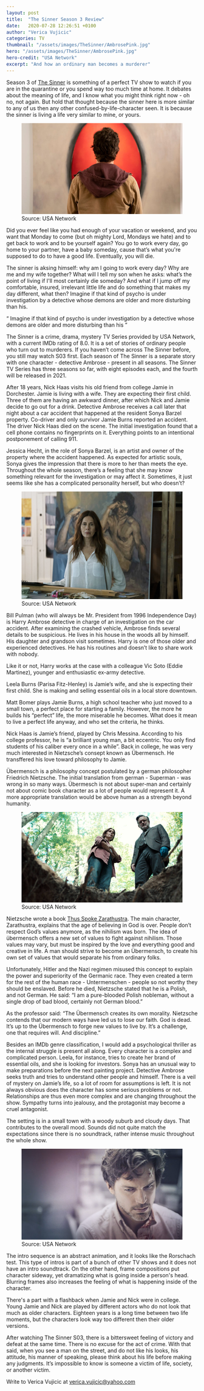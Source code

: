 ```yaml
---
layout: post
title:  "The Sinner Season 3 Review"
date:   2020-07-28 12:26:51 +0100
author: "Verica Vujicic"
categories: TV
thumbnail: "/assets/images/TheSinner/AmbrosePink.jpg"
hero: "/assets/images/TheSinner/AmbrosePink.jpg"
hero-credit: "USA Network"
excerpt: "And how an ordinary man becomes a murderer"
---
```




<drop-cap>S</drop-cap>eason 3 of [The Sinner](https://www.imdb.com/title/tt6048596/) is something of a perfect TV show to watch if you are in the quarantine or you spend way too much time at home. It debates about the meaning of life, and I know what you might think right now - oh no, not again. But hold that thought because the sinner here is more similar to any of us then any other confused-by-life-character seen. It is because the sinner is living a life very similar to mine, or yours. 

<figure>
    <img src='/assets/images/TheSinner/JamieandTheSun.jpg' alt='missing' />
    <figcaption>Source: USA Network</figcaption>
</figure>

Did you ever feel like you had enough of your vacation or weekend, and you want that Monday to come (but oh mighty Lord, Mondays we hate) and to get back to work and to be yourself again? You go to work every day, go home to your partner, have a baby someday, cause that’s what you're supposed to do to have a good life. Eventually, you will die. 

The sinner is aksing himself: why am I going to work every day? Why are me and my wife together? What will I tell my son when he asks: what’s the point of living if I'll most certainly die someday? And what if I jump off my comfortable, insured, irrelevant little life and do something that makes my day different, what then? Imagine if that kind of psycho is under investigation by a detective whose demons are older and more disturbing than his.

<div class="aside-quote"><q>
    Imagine if that kind of psycho is under investigation by a detective whose demons are older and more disturbing than his
</q></div>

The Sinner is a crime, drama, mystery TV Series provided by USA Network, with a current IMDb rating of 8.0. It is a set of stories of ordinary people who turn out to murderers. If you haven’t come across The Sinner before, you still may watch S03 first. Each season of The Sinner is a separate story with one character - detective Ambrose - present in all seasons. The Sinner TV Series has three seasons so far, with eight episodes each, and the fourth will be released in 2021.

After 18 years, Nick Haas visits his old friend from college Jamie in Dorchester. Jamie is living with a wife. They are expecting their first child. Three of them are having an awkward dinner, after which Nick and Jamie decide to go out for a drink. Detective Ambrose receives a call later that night about a car accident that happened at the resident Sonya Barzel property. Co-driver and only survivor Jamie Burns reported an accident. The driver Nick Haas died on the scene. The initial investigation found that a cell phone contains no fingerprints on it. Everything points to an intentional postponement of calling 911.  

Jessica Hecht, in the role of Sonya Barzel, is an artist and owner of the property where the accident happened. As expected for artistic souls, Sonya gives the impression that there is more to her than meets the eye. Throughout the whole season, there’s a feeling that she may know something relevant for the investigation or may affect it. Sometimes, it just seems like she has a complicated personality herself, but who doesn’t?

<figure>
    <img src='/assets/images/TheSinner/SonyaPaints.jpg' alt='missing' />
    <figcaption>Source: USA Network</figcaption>
</figure>

Bill Pulman (who will always be Mr. President from 1996 Independence Day) is Harry Ambrose detective in charge of an investigation on the car accident. After examining the crashed vehicle, Ambrose finds several details to be suspicious. He lives in his house in the woods all by himself. His daughter and grandson visit sometimes. Harry is one of those older and experienced detectives. He has his routines and doesn’t like to share work with nobody.

Like it or not, Harry works at the case with a colleague Vic Soto (Eddie Martinez), younger and enthusiastic ex-army detective. 

Leela Burns (Parisa Fitz-Henley) is Jamie’s wife, and she is expecting their first child. She is making and selling essential oils in a local store downtown.

Matt Bomer plays Jamie Burns, a high school teacher who just moved to a small town, a perfect place for starting a family. However, the more he builds his “perfect” life, the more miserable he becomes. What does it mean to live a perfect life anyway, and who set the criteria, he thinks.

Nick Haas is Jamie’s friend, played by Chris Messina. According to his college professor, he is “a brilliant young man, a bit eccentric. You only find students of his caliber every once in a while”. Back in college, he was very much interested in Nietzsche’s consept known as Übermensch. He transffered his love toward philosophy to Jamie.

Übermensch is a philosophy concept postulated by a german philosopher Friedrich Nietzsche. The initial translation from german - Superman - was wrong in so many ways. Übermesch is not about super-man and certainly not about comic book character as a lot of people would represent it. A more appropriate translation would be above human as a strength beyond humanity.

<figure>
    <img src='/assets/images/TheSinner/Ambrose&Sonya.jpg' alt='missing' />
    <figcaption>Source: USA Network</figcaption>
</figure>

Nietzsche wrote a book [Thus Spoke Zarathustra](https://www.goodreads.com/book/show/51893.Thus_Spoke_Zarathustra). The main character, Zarathustra, explains that the age of believing in God is over. People don’t respect God’s values anymore, as the nihilism was born. The idea of übermensch offers a new set of values to fight against nihilism. Those values may vary, but must be inspired by the love and everything good and creative in life. A man should strive to become an Übermensch, to create his own set of values that would separate his from ordinary folks. 

Unfortunately, Hitler and the Nazi regimen misused this concept to explain the power and superiority of the Germanic race. They even created a term for the rest of the human race - Untermenschen - people so not worthy they should be enslaved. Before he died, Nietzsche stated that he is a Polish, and not German. He said: “I am a pure-blooded Polish nobleman, without a single drop of bad blood, certainly not German blood.”

As the professor said: “The Übermensch creates its own morality. Nietzsche contends that our modern ways have led us to lose our faith. God is dead. It’s up to the Übermensch to forge new values to live by. It’s a challenge, one that requires will. And discipline.” 

Besides an IMDb genre classification, I would add a psychological thriller as the internal struggle is present all along. Every character is a complex and complicated person. Leela, for instance, tries to create her brand of essential oils, and she is looking for investors. Sonya has an unusual way to make preparations before the next painting project. Detective Ambrose seeks truth and tries to understand other people and himself. There is a veil of mystery on Jamie’s life, so a lot of room for assumptions is left. It is not always obvious does the character has some serious problems or not. Relationships are thus even more complex and are changing throughout the show. Sympathy turns into jealousy, and the protagonist may become a cruel antagonist.

The setting is in a small town with a woody suburb and cloudy days. That contributes to the overall mood. Sounds did not quite match the expectations since there is no soundtrack, rather intense music throughout the whole show. 

<figure>
    <img src='/assets/images/TheSinner/JamieBlurred.jpg' alt='missing' />
    <figcaption>Source: USA Network</figcaption>
</figure>


The intro sequence is an abstract animation, and it looks like the Rorschach test. This type of intros is part of a bunch of other TV shows and it does not have an intro soundtrack. On the other hand, frame compositions put character sideway, yet dramatizing what is going inside a person's head. Blurring frames also increases the feeling of what is happening inside of the character. 

There's a part with a flashback when Jamie and Nick were in college. Young Jamie and Nick are played by different actors who do not look that much as older characters. Eighteen years is a long time between two life moments, but the characters look way too different then their older versions.

After watching The Sinner S03, there is a bittersweet feeling of victory and defeat at the same time. There is no excuse for the act of crime. With that said, when you see a man on the street, and do not like his looks, his attitude, his manner of speaking, please think about his life before making any judgments. It’s impossible to know is someone a victim of life, society, or another victim.



Write to Verica Vujicic at verica.vujicic@yahoo.com